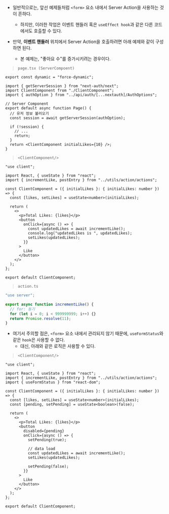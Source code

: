 
- 일반적으로는, 앞선 예제들처럼 `<form>` 요소 내에서 Server Action을 사용하는 것이 흔하다.
	- 하지만, 이러한 작업은 이벤트 핸들러 혹은 `useEffect hook`과 같은 다른 코드에서도 호출할 수 있다.

- 만약, **이벤트 핸들러** 위치에서 Server Action을 호출하려면 아래 예제와 같이 구성하면 된다. 
	- 본 예제는, "좋아요 수"를 증가시키려는 경우이다.

> `page.tsx (ServerCompoent)`
```tsx
export const dynamic = "force-dynamic";

import { getServerSession } from "next-auth/next";
import ClientComponent from "./ClientComponent";
import { authOption } from "../api/auth/[...nextauth]/AuthOptions";
  
// Server Component
export default async function Page() {
  // 유저 정보 불러오기
  const session = await getServerSession(authOption);

  if (!session) {
    // ...
    return;
  }
  return <ClientComponent initialLikes={10} />;
}
```


> `<ClientComponent/>`
```tsx
"use client";

import React, { useState } from "react";
import { incrementLike, postEntry } from "../utils/action/actions";

const ClientComponent = ({ initialLikes }: { initialLikes: number }) => {
  const [likes, setLikes] = useState<number>(initialLikes);

  return (
    <>
      <p>Total Likes: {likes}</p>
      <button
        onClick={async () => {
          const updatedLikes = await incrementLike();
          console.log("updatedLikes is ", updatedLikes);
          setLikes(updatedLikes);
        }}
      >
        Like
      </button>
    </>
  );
};

export default ClientComponent;

```

> `action.ts`
```ts
"use server";

export async function incrementLike() {
  // for: 동기
  for (let i = 0; i < 999999999; i++) {}
  return Promise.resolve(11);
}
```

- 여기서 주의할 점은, `<form>` 요소 내에서 관리되지 않기 때문에, `useFormStatus`와 같은 `hook`은 사용할 수 없다.
	- 대신, 아래와 같은 로직은 사용할 수 있다.

> `<ClientComponent/>`
```tsx
"use client";

import React, { useState } from "react";
import { incrementLike, postEntry } from "../utils/action/actions";
import { useFormStatus } from "react-dom";

const ClientComponent = ({ initialLikes }: { initialLikes: number }) => {
  const [likes, setLikes] = useState<number>(initialLikes);
  const [pending, setPending] = useState<boolean>(false);

  return (
    <>
      <p>Total Likes: {likes}</p>
      <button
        disabled={pending}
        onClick={async () => {
          setPending(true);

          // data load
          const updatedLikes = await incrementLike();
          setLikes(updatedLikes);

          setPending(false);
        }}
      >
        Like
      </button>
    </>
  );
};

export default ClientComponent;
```